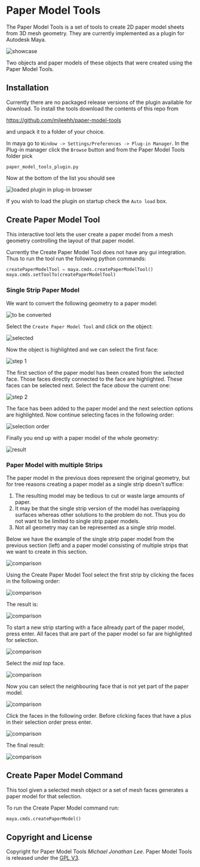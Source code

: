 Paper Model Tools
=================

The Paper Model Tools is a set of tools to create 2D paper model sheets from 3D
mesh geometry. They are currently implemented as a plugin for Autodesk Maya.

![showcase](https://raw.github.com/mjleehh/paper-model-tools/master/doc/images/showcase.png)

Two objects and paper models of these objects that were created using the Paper
Model Tools.

Installation
------------

Currently there are no packaged release versions of the plugin available for
download. To install the tools download the contents of this repo from

https://github.com/mjleehh/paper-model-tools

and unpack it to a folder of your choice.

In maya go to `Window -> Settings/Preferences -> Plug-in Manager`. In the
Plug-in manager click the `Browse` button and from the Paper Model Tools folder
pick

`paper_model_tools_plugin.py`

Now at the bottom of the list you should see

![loaded plugin in plug-in browser](https://raw.github.com/mjleehh/paper-model-tools/master/doc/images/plugin_loaded.png)

If you wish to load the plugin on startup check the `Auto load` box.

Create Paper Model Tool
-----------------------

This interactive tool lets the user create a paper model from a mesh geometry
controlling the layout of that paper model.

Currently the Create Paper Model Tool does not have any gui integration. Thus
to run the tool run the following python commands:

```python
createPaperModelTool = maya.cmds.createPaperModelTool()
maya.cmds.setToolTo(createPaperModelTool)
```

### Single Strip Paper Model ###

We want to convert the following geometry to a paper model:

![to be converted](https://raw.github.com/mjleehh/paper-model-tools/master/doc/images/create-paper-model-tool/initial.png)

Select the `Create Paper Model Tool` and click on the object:

![selected](https://raw.github.com/mjleehh/paper-model-tools/master/doc/images/create-paper-model-tool/selected.png)

Now the object is highlighted and we can select the first face:

![step 1](https://raw.github.com/mjleehh/paper-model-tools/master/doc/images/create-paper-model-tool/one-strip/step_01.png)

The first section of the paper model has been created from the selected face.
Those faces directly connected to the face are highlighted. These faces can be
selected next. Select the face *above* the current one:

![step 2](https://raw.github.com/mjleehh/paper-model-tools/master/doc/images/create-paper-model-tool/one-strip/step_02.png)

The face has been added to the paper model and the next selection options are
highlighted. Now continue selecting faces in the following order:

![selection order](https://raw.github.com/mjleehh/paper-model-tools/master/doc/images/create-paper-model-tool/one-strip/selection_order.png)

Finally you end up with a paper model of the whole geometry:

![result](https://raw.github.com/mjleehh/paper-model-tools/master/doc/images/create-paper-model-tool/one-strip/done.png)

### Paper Model with multiple Strips ###

The paper model in the previous does represent the original geometry, but for
tree reasons creating a paper model as a single strip doesn't suffice:

1. The resulting model may be tedious to cut or waste large amounts of paper.
2. It may be that the single strip version of the model has overlapping surfaces
whereas other solutions to the problem do not. Thus you do not want to be
limited to single strip paper models.
3. Not all geometry may can be represented as a single strip model.

Below we have the example of the single strip paper model from the previous
section (left) and a paper model consisting of multiple strips that we want to
create in this section.

![comparison](https://raw.github.com/mjleehh/paper-model-tools/master/doc/images/create-paper-model-tool/multiple-strips/comparison.png)

Using the Create Paper Model Tool select the first strip by clicking the faces
in the following order:

![comparison](https://raw.github.com/mjleehh/paper-model-tools/master/doc/images/create-paper-model-tool/multiple-strips/selection_order_strip_1.png)

The result is:

![comparison](https://raw.github.com/mjleehh/paper-model-tools/master/doc/images/create-paper-model-tool/multiple-strips/step_04.png)

To start a new strip starting with a face allready part of the paper model,
press enter. All faces that are part of the paper model so far are highlighted
for selection.

![comparison](https://raw.github.com/mjleehh/paper-model-tools/master/doc/images/create-paper-model-tool/multiple-strips/step_05.png)

Select the *mid top* face.

![comparison](https://raw.github.com/mjleehh/paper-model-tools/master/doc/images/create-paper-model-tool/multiple-strips/step_06.png)

Now you can select the neighbouring face that is not yet part of the paper
model.

![comparison](https://raw.github.com/mjleehh/paper-model-tools/master/doc/images/create-paper-model-tool/multiple-strips/step_07.png)

Click the faces in the following order. Before clicking faces that have a
plus in their selection order press enter.

![comparison](https://raw.github.com/mjleehh/paper-model-tools/master/doc/images/create-paper-model-tool/multiple-strips/selection_order_rest.png)

The final result:

![comparison](https://raw.github.com/mjleehh/paper-model-tools/master/doc/images/create-paper-model-tool/multiple-strips/done.png)


Create Paper Model Command
--------------------------

This tool given a selected mesh object or a set of mesh faces generates a paper
model for that selection.

To run the Create Paper Model command run:

```python
maya.cmds.createPaperModel()
```

Copyright and License
---------------------

Copyright for Paper Model Tools *Michael Jonathan Lee*. Paper Model Tools is
released under the [GPL V3](http://choosealicense.com/licenses/gpl-v3/).